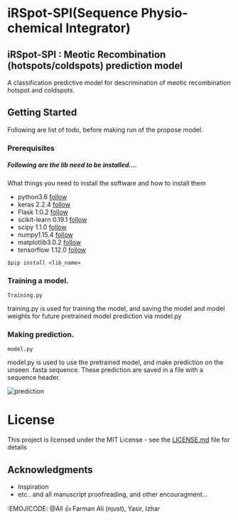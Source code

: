 # iRSpot-SPI(Sequence Physio-chemical Integrator)
## iRSpot-SPI : Meotic Recombination (hotspots/coldspots) prediction model

A classification predictive model for descrimination of meotic recombination hotspot and coldspots.
## Getting Started
Following are list of todo, before making run of the propose model.

### Prerequisites
#####  Following are the lib need to be installed....
What things you need to install the software and how to install them
- python3.6  [follow](https://www.python.org/downloads/release/python-367/)
- keras 2.2.4 [follow](https://keras.io/)
- Flask 1.0.2 [follow](http://flask.pocoo.org/docs/0.12/installation/)
- scikit-learn 0.19.1 [follow](https://scikit-learn.org/stable/install.html)
- scipy 1.1.0 [follow](https://scipy.org/install.html)
- numpy1.15.4 [follow](https://docs.scipy.org/doc/numpy/user/install.html)
- matplotlib3.0.2 [follow](https://matplotlib.org/users/installing.html#building-on-windows/)
- tensorflow 1.12.0 [follow](https://www.tensorflow.org/hub/installation)

```
$pip install <lib_name>
```

### Training a model.

```
Training.py
```
training.py is used for training the model, and saving the model and model weights for future pretrained model prediction via model.py


### Making prediction.

```
model.py
```
model.py is used to use the pretrained model, and make prediction on the unseen .fasta sequence.
These prediction are saved in a file with a sequence header.

![prediction](https://user-images.githubusercontent.com/29139858/48424825-7941bb00-e79e-11e8-9567-45e386d02c3d.JPG)



# License

This project is licensed under the MIT License - see the [LICENSE.md](LICENSE.md) file for details

## Acknowledgments

* Inspiration
* etc.. and all manuscript proofreading, and other encouragment... 

:EMOJICODE:
@All :+1: Farman Ali (njust), Yasir, Izhar

